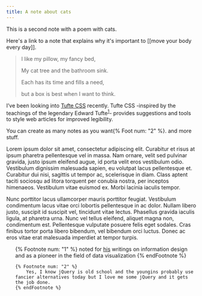 ```yaml
---
title: A note about cats
---
```



This is a second note with a poem with cats. 



Here's a link to a note that explains why it's important to [[move your body every day]].

> I like my pillow, my fancy bed,
>
> My cat tree and the bathroom sink.
>
> Each has its time and fills a need,
>
> but a box is best when I want to think.

I’ve been looking into <a href="https://edwardtufte.github.io/tufte-css/">Tufte
CSS</a> recently. Tufte CSS -inspired by
the teachings of the legendary Edward Tufte<sup id="fnref:1" role="doc-noteref"><a href="#fn:1" class="footnote">1</a></sup>- provides suggestions and
tools to style web articles for improved legibility.


You can create as many notes as you want{% Foot num: "2" %}. and more stuff.

Lorem ipsum dolor sit amet, consectetur adipiscing elit. Curabitur et risus at ipsum pharetra pellentesque vel in massa. Nam ornare, velit sed pulvinar gravida, justo ipsum eleifend augue, id porta velit eros vestibulum odio. Vestibulum dignissim malesuada sapien, eu volutpat lacus pellentesque et. Curabitur dui nisi, sagittis ut tempor ac, scelerisque in diam. Class aptent taciti sociosqu ad litora torquent per conubia nostra, per inceptos himenaeos. Vestibulum vitae euismod ex. Morbi lacinia iaculis tempor.

Nunc porttitor lacus ullamcorper mauris porttitor feugiat. Vestibulum condimentum lacus vitae orci lobortis pellentesque in ac dolor. Nullam libero justo, suscipit id suscipit vel, tincidunt vitae lectus. Phasellus gravida iaculis ligula, at pharetra urna. Nunc vel tellus eleifend, aliquet magna non, condimentum est. Pellentesque vulputate posuere felis eget sodales. Cras finibus tortor porta libero bibendum, vel bibendum orci luctus. Donec ac eros vitae erat malesuada imperdiet at tempor turpis.

<div class="footnotes" role="doc-endnotes">
  <ol>
    {% Footnote num: "1" %}
        noted for <a href="https://edwardtufte.github.io/tufte-css/">his</a> writings on information design and as a pioneer in the field of data visualization
    {% endFootnote %}

    {% Footnote num: "2" %}
        Yes, I know jQuery is old school and the youngins probably use fancier alternatives today but I love me some jQuery and it gets the job done.
    {% endFootnote %}
  </ol>
</div>
